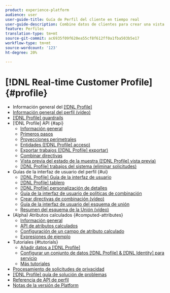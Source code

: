 ```yaml
---
product: experience-platform
audience: user
user-guide-title: Guía de Perfil del cliente en tiempo real
user-guide-description: Combine datos de clientes para crear una vista unificada de las interacciones de clientes entre canales.
feature: Perfiles
translation-type: tm+mt
source-git-commit: ac6935f09f620ea55cf8f612ff0a1fba503b5e17
workflow-type: tm+mt
source-wordcount: '123'
ht-degree: 20%

---
```



# [!DNL Real-time Customer Profile] {#profile}

* Información general del [[!DNL Profile] ](home.md)
* [Información general del perfil (vídeo)](video/profile-overview.md)
* [[!DNL Profile] guardrails](guardrails.md)
* [!DNL Profile] API {#api}
   * [Información general](api/overview.md)
   * [Primeros pasos](api/getting-started.md)
   * [Proyecciones perimetrales](api/edge-projections.md)
   * [Entidades ([!DNL Profile] acceso)](api/entities.md)
   * [Exportar trabajos ([!DNL Profile] exportar)](api/export-jobs.md)
   * [Combinar directivas](api/merge-policies.md)
   * [Vista previa del estado de la muestra ([!DNL Profile] vista previa)](api/preview-sample-status.md)
   * [[!DNL Profile] trabajos del sistema (eliminar solicitudes)](api/profile-system-jobs.md)
* Guías de la interfaz de usuario del perfil {#ui}
   * [[!DNL Profile] Guía de la interfaz de usuario](ui/user-guide.md)
   * [[!DNL Profile] tablero](ui/profile-dashboard.md)
   * [[!DNL Profile] personalización de detalles](ui/profile-customization.md)
   * [Guía de la interfaz de usuario de políticas de combinación](ui/merge-policies.md)
   * [Crear directivas de combinación (vídeo)](video/create-merge-policies.md)
   * [Guía de la interfaz de usuario del esquema de unión](ui/union-schema.md)
   * [Resumen del esquema de la Unión (vídeo)](video/union-schemas-overview.md)
* (Alpha) Atributos calculados {#computed-attributes}
   * [Información general](computed-attributes/overview.md)
   * [API de atributos calculados](computed-attributes/ca-api.md)
   * [Configuración de un campo de atributo calculado](computed-attributes/configure-api.md)
   * [Expresiones de ejemplo](computed-attributes/expressions.md)
* Tutoriales {#tutorials}
   * [Añadir datos a [!DNL Profile]](tutorials/add-profile-data.md)
   * [Configurar un conjunto de datos  [!DNL Profile] & [!DNL Identity] para servicio](tutorials/dataset-configuration.md)
   * [Más tutoriales](https://experienceleague.adobe.com/docs/platform-learn/tutorials/overview.html)
* [Procesamiento de solicitudes de privacidad](privacy.md)
* [[!DNL Profile] guía de solución de problemas](troubleshooting.md)
* [Referencia de API de perfil](https://www.adobe.io/apis/experienceplatform/home/api-reference.html#!acpdr/swagger-specs/real-time-customer-profile.yaml)
* [Notas de la versión de Platform](https://www.adobe.com/go/platform-release-notes-en)